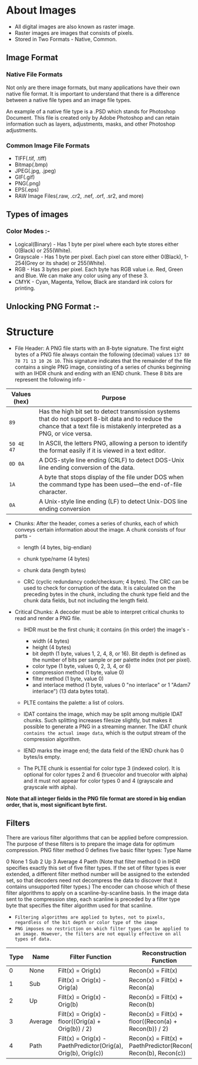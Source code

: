 # About Images

* All digital images are also known as raster image. 
* Raster images are images that consists of pixels.
* Stored in Two Formats - Native, Common.

## Image Format 

### Native File Formats

 Not only are there image formats, but many applications have their own native file format. It is important to understand that there is a difference between a native file types   and an image file types.

 An example of a native file type is a .PSD which stands for Photoshop Document. This file is created only by Adobe Photoshop and can retain information such as layers,    adjustments, masks, and other Photoshop adjustments.

### Common Image File Formats 

* TIFF(.tif, .tiff)
* Bitmap(.bmp)
* JPEG(.jpg, .jpeg)
* GIF(.gif)
* PNG(.png)
* EPS(.eps)
* RAW Image Files(.raw, .cr2, .nef, .orf, .sr2, and more)

## Types of images

### Color Modes :-

* Logical(Binary) - Has 1 byte per pixel where each byte stores either 0(Black) or 255(White).
* Grayscale - Has 1 byte per pixel. Each pixel can store either 0(Black), 1-254(Grey or its shade) or 255(White).
* RGB - Has 3 bytes per pixel. Each byte has RGB value i.e. Red, Green and Blue. We can make any color using any of these 3.
* CMYK - Cyan, Magenta, Yellow, Black are standard ink colors for printing.

## Unlocking PNG Format :-

# Structure

* File Header: A PNG file starts with an 8-byte signature. The first eight bytes of a PNG file always contain the following (decimal) values `137 80 78 71 13 10 26 10`. This signature indicates that the remainder of the file contains a single PNG image, consisting of a series of chunks beginning with an IHDR chunk and ending with an IEND chunk. These 8 bits are represent the following info -

| Values (hex) | Purpose |
|------------|-------|
| `89` | Has the high bit set to detect transmission systems that do not support 8-bit data and to reduce the chance that a text file is mistakenly interpreted as a PNG, or vice versa. |
|`50 4E 47`| In ASCII, the letters PNG, allowing a person to identify the format easily if it is viewed in a text editor.|
|`0D 0A`|A DOS-style line ending (CRLF) to detect DOS-Unix line ending conversion of the data.|
|`1A`|A byte that stops display of the file under DOS when the command type has been used—the end-of-file character.|
|`0A`|A Unix-style line ending (LF) to detect Unix-DOS line ending conversion|

* Chunks: After the header, comes a series of chunks, each of which conveys certain information about the image. A chunk consists of four parts -

	* length (4 bytes, big-endian)

	* chunk type/name (4 bytes)

	* chunk data (length bytes)

	* CRC (cyclic redundancy code/checksum; 4 bytes). The CRC can be used to check for corruption of the data. It is calculated on the preceding bytes in the chunk, including the chunk type field and the chunk data fields, but not including the length field.

*  Critical Chunks: A decoder must be able to interpret critical chunks to read and render a PNG file.

	* IHDR must be the first chunk; it contains (in this order) the image's - 
		* width (4 bytes)
		* height (4 bytes)
		* bit depth (1 byte, values 1, 2, 4, 8, or 16). Bit depth is defined as the number of bits per sample or per palette index (not per pixel).
		* color type (1 byte, values 0, 2, 3, 4, or 6)
		* compression method (1 byte, value 0)
		* filter method (1 byte, value 0)
		* and interlace method (1 byte, values 0 "no interlace" or 1 "Adam7 interlace") (13 data bytes total).

	* PLTE contains the palette: a list of colors.

	* IDAT contains the image, which may be split among multiple IDAT chunks. Such splitting increases filesize slightly, but makes it possible to generate a PNG in a streaming manner. The IDAT chunk `contains the actual image data`, which is the output stream of the compression algorithm.

	* IEND marks the image end; the data field of the IEND chunk has 0 bytes/is empty.

	* The PLTE chunk is essential for color type 3 (indexed color). It is optional for color types 2 and 6 (truecolor and truecolor with alpha) and it must not appear for color types 0 and 4 (grayscale and grayscale with alpha).

<centre><b>Note that all integer fields in the PNG file format are stored in big endian order, that is, most significant byte first.</b><centre>
## Filters
There are various filter algorithms that can be applied before compression. The purpose of these filters is to prepare the image data for optimum compression.
PNG filter method 0 defines five basic filter types:
   Type    Name
   
   0       None
   1       Sub
   2       Up
   3       Average
   4       Paeth
(Note that filter method 0 in IHDR specifies exactly this set of five filter types. If the set of filter types is ever extended, a different filter method number will be assigned to the extended set, so that decoders need not decompress the data to discover that it contains unsupported filter types.)
The encoder can choose which of these filter algorithms to apply on a scanline-by-scanline basis. In the image data sent to the compression step, each scanline is preceded by a filter type byte that specifies the filter algorithm used for that scanline.
* `Filtering algorithms are applied to bytes, not to pixels, regardless of the bit depth or color type of the image`
* `PNG imposes no restriction on which filter types can be applied to an image. However, the filters are not equally effective on all types of data.`

|Type|Name|Filter Function|Reconstruction Function|
|----|----|-------------|--------------------|
|0|None|Filt(x) = Orig(x)|Recon(x) = Filt(x)|
|1|Sub|Filt(x) = Orig(x) - Orig(a)|Recon(x) = Filt(x) + Recon(a)|
|2|Up|Filt(x) = Orig(x) - Orig(b)|Recon(x) = Filt(x) + Recon(b)|
|3|Average|Filt(x) = Orig(x) - floor((Orig(a) + Orig(b)) / 2)|Recon(x) = Filt(x) + floor((Recon(a) + Recon(b)) / 2)|
|4|Path|Filt(x) = Orig(x) - PaethPredictor(Orig(a), Orig(b), Orig(c))|Recon(x) = Filt(x) + PaethPredictor(Recon(a), Recon(b), Recon(c))|

